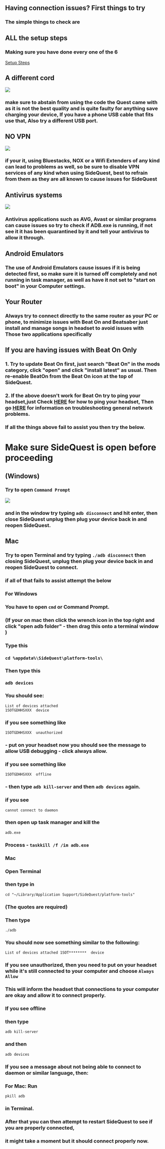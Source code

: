 Having connection issues? First things to try
---

### The simple things to check are

ALL the setup steps
---

### Making sure you have done every one of the 6 
[Setup Steps](https://sidequestvr.com/#/setup-howto) 


A different cord
----

![](https://cdn.discordapp.com/attachments/608376262347587595/609880483286876218/Screenshot_1163.png)

### make sure to abstain from using the code the Quest came with as it is not the best quality and is quite faulty for anything save charging your device, If you have a phone USB cable that fits use that, Also try a different USB port.


NO VPN
----

![](https://cdn.discordapp.com/attachments/608376262347587595/609881862956908564/Screenshot_1164.png)

### if your it, using Bluestacks, NOX or a Wifi Extenders of any kind can lead to problems as well, so be sure to disable VPN services of any kind when using SideQuest, best to refrain from them as they are all known to cause issues for SideQuest


Antivirus systems
----

![](https://cdn.discordapp.com/attachments/608376262347587595/609882817962442752/Screenshot_1165.png)

### Antivirus applications such as AVG, Avast or similar programs can cause issues so try to check if ADB.exe is running, if not see it it has been quarantined by it and tell your antivirus to allow it through.


Android Emulators
----

### The use of Android Emulators cause issues if it is being detected first, so make sure it is turned off completely and not running in task manager, as well as have it not set to "start on boot" in your Computer settings.


Your Router
----

### Always try to connect directly to the same router as your PC or phone, to minimize issues with Beat On and Beatsaber just install and manage songs in headset to avoid issues with Those two applications specifically 

If you are having issues with Beat On Only
----

### 1. Try to update Beat On first, just search "Beat On" in the mods category, click "open" and click "install latest" as usual. Then re-enable BeatOn from the Beat On icon at the top of SideQuest.

### 2. If the above doesn't work for Beat On try to ping your headset,just Check [HERE](https://www.lifewire.com/how-to-ping-computer-or-website-818405) for how to ping your headset, Then go [HERE](https://www.makeuseof.com/tag/7-simple-steps-diagnose-network-problem/) for information on troubleshooting general network problems.


### If all the things above fail to assist you then try the below.

Make sure SideQuest is open before proceeding 
=====================
<!--This next bit will be tricky so make sure to only do it if no other options available work

if you're still having issues with ADB try the below

[Entire ADB folder](https://dl.google.com/android/repository/platform-tools-latest-windows.zip)

Just unzip this, then in sidequest head to settings and click open main app folder
then look for the same folder (Platform tools) and go into it, copy and paste all the files and folders from this into it and click replace all, then reboot sidequest.-->



(Windows)
----
### Try to open `Command Prompt`

![](https://cdn.discordapp.com/attachments/608376262347587595/609878697540976827/Screenshot_1162.png)

### and in the window try typing `adb disconnect` and hit enter, then close SideQuest unplug then plug your device back in and reopen SideQuest.

Mac
----

### Try to open Terminal and try typing `./adb disconnect` then closing SideQuest, unplug then plug your device back in and reopen SideQuest to connect.


### if all of that fails to assist attempt the below


### For Windows
### You have to open `cmd` or Command Prompt. 

### (If your on mac then click the wrench icon in the top right and click "open adb folder" - then drag this onto a terminal window )

### Type this
### `cd %appdata%\SideQuest\platform-tools\`<br>
### Then type this
### `adb devices`<br>

### You should see:
```
List of devices attached
1SOTGDHHSXXX  device
```

### if you see something like 
`1SOTGDHHSXXX  unauthorized` 
### - put on your headset now you should see the message to allow USB debugging - click always allow. 

### if you see something like 
`1SOTGDHHSXXX  offline`

### - then type `adb kill-server` and then `adb devices` again.

### if you see
`cannot connect to daemon`
### then open up task manager and kill the
`adb.exe`
### Process - `taskkill /f /im adb.exe`





### Mac 
### Open Terminal 

### then type in
`cd "~/Library/Application Support/SideQuest/platform-tools"`
### (The quotes are required)

### Then type 
`./adb`

### You should now see something similar to the following:

`List of devices attached
1SOT********  device`

### If you see unauthorized, then you need to put on your headset while it's still connected to your computer and choose `Always Allow`
### This will inform the headset that connections to your computer are okay and allow it to connect properly.

### If you see offline
### then type 
`adb kill-server`
### and then 
`adb devices`


### If you see a message about not being able to connect to daemon or similar language, then:

### For Mac: Run 
`pkill adb `
### in Terminal.

### After that you can then attempt to restart SideQuest to see if you are properly connected,
### it might take a moment but it should connect properly now.